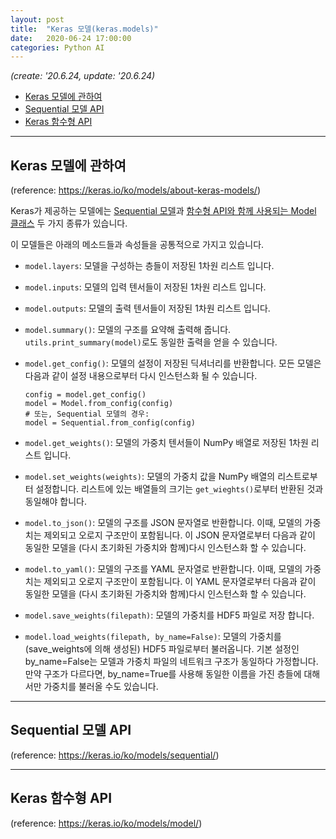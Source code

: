 ```yaml
---
layout: post
title:  "Keras 모델(keras.models)"
date:   2020-06-24 17:00:00
categories: Python AI
---
```


*(create: '20.6.24, update: '20.6.24)*

- [Keras 모델에 관하여](#keras-모델에-관하여)
- [Sequential 모델 API](#sequential-모델-api)
- [Keras 함수형 API](#keras-함수형-api)

---

## Keras 모델에 관하여

(reference: <https://keras.io/ko/models/about-keras-models/>)

Keras가 제공하는 모델에는 [Sequential 모델](https://keras.io/ko/models/sequential/)과 [함수형 API와 함께 사용되는 Model 클래스](https://keras.io/models/model) 두 가지 종류가 있습니다.

이 모델들은 아래의 메소드들과 속성들을 공통적으로 가지고 있습니다.

- `model.layers`: 모델을 구성하는 층들이 저장된 1차원 리스트 입니다.
- `model.inputs`: 모델의 입력 텐서들이 저장된 1차원 리스트 입니다.
- `model.outputs`: 모델의 출력 텐서들이 저장된 1차원 리스트 입니다.
- `model.summary()`: 모델의 구조를 요약해 출력해 줍니다. `utils.print_summary(model)`로도 동일한 출력을 얻을 수 있습니다.
- `model.get_config()`: 모델의 설정이 저장된 딕셔너리를 반환합니다. 모든 모델은 다음과 같이 설정 내용으로부터 다시 인스턴스화 될 수 있습니다.

  ~~~ipython
  config = model.get_config()
  model = Model.from_config(config)
  # 또는, Sequential 모델의 경우:
  model = Sequential.from_config(config)
  ~~~

- `model.get_weights()`: 모델의 가중치 텐서들이 NumPy 배열로 저장된 1차원 리스트 입니다.
- `model.set_weights(weights)`: 모델의 가중치 값을 NumPy 배열의 리스트로부터 설정합니다. 리스트에 있는 배열들의 크기는 `get_wieghts()`로부터 반환된 것과 동일해야 합니다.
- `model.to_json()`: 모델의 구조를 JSON 문자열로 반환합니다. 이때, 모델의 가중치는 제외되고 오로지 구조만이 포함됩니다. 이 JSON 문자열로부터 다음과 같이 동일한 모델을 (다시 초기화된 가중치와 함께)다시 인스턴스화 할 수 있습니다.
- `model.to_yaml()`: 모델의 구조를 YAML 문자열로 반환합니다. 이때, 모델의 가중치는 제외되고 오로지 구조만이 포함됩니다. 이 YAML 문자열로부터 다음과 같이 동일한 모델을 (다시 초기화된 가중치와 함께)다시 인스턴스화 할 수 있습니다.
- `model.save_weights(filepath)`: 모델의 가중치를 HDF5 파일로 저장 합니다.
- `model.load_weights(filepath, by_name=False)`: 모델의 가중치를 (save_weights에 의해 생성된) HDF5 파일로부터 불러옵니다. 기본 설정인 by_name=False는 모델과 가중치 파일의 네트워크 구조가 동일하다 가정합니다. 만약 구조가 다르다면, by_name=True를 사용해 동일한 이름을 가진 층들에 대해서만 가중치를 불러올 수도 있습니다.

---

## Sequential 모델 API

(reference: <https://keras.io/ko/models/sequential/>)




---

## Keras 함수형 API

(reference: <https://keras.io/ko/models/model/>)


